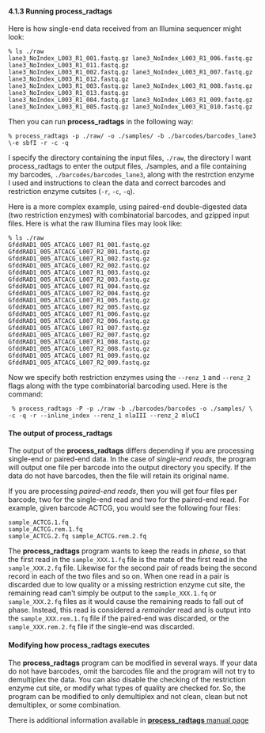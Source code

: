 
#### 4.1.3 Running process_radtags 

Here is how single-end data received from an Illumina sequencer might look:



```
% ls ./raw
lane3_NoIndex_L003_R1_001.fastq.gz lane3_NoIndex_L003_R1_006.fastq.gz lane3_NoIndex_L003_R1_011.fastq.gz 
lane3_NoIndex_L003_R1_002.fastq.gz lane3_NoIndex_L003_R1_007.fastq.gz lane3_NoIndex_L003_R1_012.fastq.gz
lane3_NoIndex_L003_R1_003.fastq.gz lane3_NoIndex_L003_R1_008.fastq.gz lane3_NoIndex_L003_R1_013.fastq.gz
lane3_NoIndex_L003_R1_004.fastq.gz lane3_NoIndex_L003_R1_009.fastq.gz
lane3_NoIndex_L003_R1_005.fastq.gz lane3_NoIndex_L003_R1_010.fastq.gz
````

    
Then you can run **process_radtags** 
 in the following way:

```
% process_radtags -p ./raw/ -o ./samples/ -b ./barcodes/barcodes_lane3 \-e sbfI -r -c -q
````

I specify the directory containing the input files,  ``./raw``, the directory I want  process_radtags  to enter the output files,  ./samples, and a file containing my barcodes,  ``./barcodes/barcodes_lane3``, along with the restrction enzyme I used and instructions to clean the data and correct barcodes and restriction enzyme cutsites (``-r``,  ``-c``,  ``-q``).

Here is a more complex example, using paired-end double-digested data (two restriction enzymes) with combinatorial barcodes, and gzipped input files. Here is what the raw Illumina files may look like:

````
% ls ./raw 
GfddRAD1_005_ATCACG_L007_R1_001.fastq.gz   GfddRAD1_005_ATCACG_L007_R2_001.fastq.gz 
GfddRAD1_005_ATCACG_L007_R1_002.fastq.gz   GfddRAD1_005_ATCACG_L007_R2_002.fastq.gz
GfddRAD1_005_ATCACG_L007_R1_003.fastq.gz   GfddRAD1_005_ATCACG_L007_R2_003.fastq.gz
GfddRAD1_005_ATCACG_L007_R1_004.fastq.gz   GfddRAD1_005_ATCACG_L007_R2_004.fastq.gz
GfddRAD1_005_ATCACG_L007_R1_005.fastq.gz   GfddRAD1_005_ATCACG_L007_R2_005.fastq.gz
GfddRAD1_005_ATCACG_L007_R1_006.fastq.gz   GfddRAD1_005_ATCACG_L007_R2_006.fastq.gz
GfddRAD1_005_ATCACG_L007_R1_007.fastq.gz   GfddRAD1_005_ATCACG_L007_R2_007.fastq.gz
GfddRAD1_005_ATCACG_L007_R1_008.fastq.gz   GfddRAD1_005_ATCACG_L007_R2_008.fastq.gz
GfddRAD1_005_ATCACG_L007_R1_009.fastq.gz   GfddRAD1_005_ATCACG_L007_R2_009.fastq.gz

````

Now we specify both restriction enzymes using the  ``--renz_1``  and  ``--renz_2``  flags along with the type combinatorial barcoding used. Here is the command:

````
 % process_radtags -P -p ./raw -b ./barcodes/barcodes -o ./samples/ \ -c -q -r --inline_index --renz_1 nlaIII --renz_2 mluCI
````

#### The output of process_radtags

The output of the  **process_radtags** differs depending if you are processing single-end or paired-end data. In the case of  _single-end reads_, the program will output one file per barcode into the output directory you specify. If the data do not have barcodes, then the file will retain its original name.

If you are processing  _paired-end reads_, then you will get four files per barcode, two for the single-end read and two for the paired-end read. For example, given barcode ACTCG, you would see the following four files:

````
sample_ACTCG.1.fq
sample_ACTCG.rem.1.fq 
sample_ACTCG.2.fq sample_ACTCG.rem.2.fq
````

The  **process_radtags**  program wants to keep the reads in  _phase_, so that the first read in the  ```sample_XXX.1.fq```  file is the mate of the first read in the  ```sample_XXX.2.fq```  file. Likewise for the second pair of reads being the second record in each of the two files and so on. When one read in a pair is discarded due to low quality or a missing restriction enzyme cut site, the remaining read can't simply be output to the  ```sample_XXX.1.fq```  or  ```sample_XXX.2.fq```   files as it would cause the remaining reads to fall out of phase. Instead, this read is considered a  _remainder_  read and is output into the  ```sample_XXX.rem.1.fq```  file if the paired-end was discarded, or the  ```sample_XXX.rem.2.fq```  file if the single-end was discarded.

#### Modifying how process_radtags executes

The  **process_radtags**  program can be modified in several ways. If your data do not have barcodes, omit the barcodes file and the program will not try to demultiplex the data. You can also disable the checking of the restriction enzyme cut site, or modify what types of quality are checked for. So, the program can be modified to only demultiplex and not clean, clean but not demultiplex, or some combination.

There is additional information available in [**process_radtags**  manual page](https://github.com/Dianislizzie/Tareas_BioinfRepro2019_DEPC)
<!--stackedit_data:
eyJoaXN0b3J5IjpbLTY3MzcwNDc0LDE4OTAyNTM2MTAsLTE5Mz
E1MjgxMDRdfQ==
-->